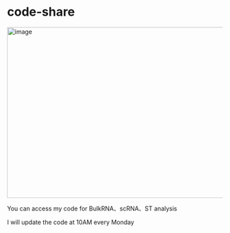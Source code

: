 # code-share 
<img width="800" height="400" alt="image" src="https://github.com/user-attachments/assets/06b28bd4-19ce-4745-8417-3208778976c3" />

You can access my code for BulkRNA、scRNA、ST analysis

I will update the code at 10AM every Monday
